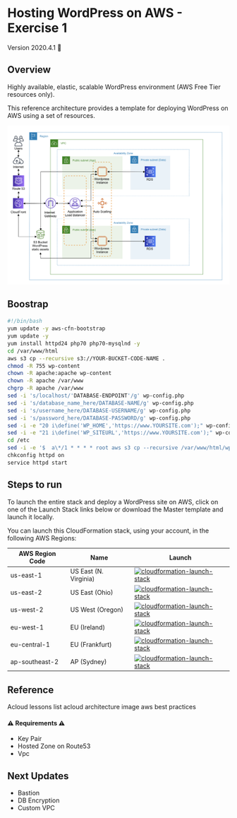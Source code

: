 # Hosting WordPress on AWS - Exercise 1

Version 2020.4.1 :satellite:

## Overview

Highly available, elastic, scalable WordPress environment (AWS Free Tier resources only).

This reference architecture provides a template for deploying WordPress on AWS using a set of resources.

![architecture-Overview](images/aws-architecture.png)


## Boostrap
```bash
#!/bin/bash
yum update -y aws-cfn-bootstrap
yum update -y
yum install httpd24 php70 php70-mysqlnd -y
cd /var/www/html
aws s3 cp --recursive s3://YOUR-BUCKET-CODE-NAME . 
chmod -R 755 wp-content
chown -R apache:apache wp-content
chown -R apache /var/www
chgrp -R apache /var/www
sed -i 's/localhost/'DATABASE-ENDPOINT'/g' wp-config.php
sed -i 's/database_name_here/DATABASE-NAME/g' wp-config.php
sed -i 's/username_here/DATABASE-USERNAME/g' wp-config.php
sed -i 's/password_here/DATABASE-PASSWORD/g' wp-config.php
sed -i -e "20 i\define('WP_HOME','https://www.YOURSITE.com');" wp-config.php
sed -i -e "21 i\define('WP_SITEURL','https://www.YOURSITE.com');" wp-config.php
cd /etc
sed -i -e '$  a\*/1 * * * * root aws s3 cp --recursive /var/www/html/wp-content/uploads s3://YOUR-BUCKET-NAME/wp-content/uploads' crontab
chkconfig httpd on
service httpd start
```

## Steps to run

To launch the entire stack and deploy a WordPress site on AWS, click on one of the Launch Stack links below or download the Master template and launch it locally.

You can launch this CloudFormation stack, using your account, in the following AWS Regions:

| AWS Region Code | Name | Launch |
| --- | --- | ---
| us-east-1 |US East (N. Virginia)| [![cloudformation-launch-stack](images/launch-stack.png)](https://console.aws.amazon.com/cloudformation/home?region=us-east-1#/stacks/new?stackName=WordPress&templateURL=https://luizfel-templates.s3.amazonaws.com/Wordpress/02-WP-SG-RDS-EFS-S3-ELB-CF-ASG.yaml) |
| us-east-2 |US East (Ohio)| [![cloudformation-launch-stack](images/launch-stack.png)](https://console.aws.amazon.com/cloudformation/home?region=us-east-2#/stacks/new?stackName=WordPress&templateURL=https://luizfel-templates.s3.amazonaws.com/Wordpress/02-WP-SG-RDS-EFS-S3-ELB-CF-ASG.yaml) |
| us-west-2 |US West (Oregon)| [![cloudformation-launch-stack](images/launch-stack.png)](https://console.aws.amazon.com/cloudformation/home?region=us-west-2#/stacks/new?stackName=WordPress&templateURL=https://luizfel-templates.s3.amazonaws.com/Wordpress/02-WP-SG-RDS-EFS-S3-ELB-CF-ASG.yaml) |
| eu-west-1 |EU (Ireland)| [![cloudformation-launch-stack](images/launch-stack.png)](https://console.aws.amazon.com/cloudformation/home?region=eu-west-1#/stacks/new?stackName=WordPress&templateURL=https://luizfel-templates.s3.amazonaws.com/Wordpress/02-WP-SG-RDS-EFS-S3-ELB-CF-ASG.yaml) |
| eu-central-1 |EU (Frankfurt)| [![cloudformation-launch-stack](images/launch-stack.png)](https://console.aws.amazon.com/cloudformation/home?region=eu-central-1#/stacks/new?stackName=WordPress&templateURL=https://luizfel-templates.s3.amazonaws.com/Wordpress/02-WP-SG-RDS-EFS-S3-ELB-CF-ASG.yaml) |
| ap-southeast-2 |AP (Sydney)| [![cloudformation-launch-stack](images/launch-stack.png)](https://console.aws.amazon.com/cloudformation/home?region=ap-southeast-2#/stacks/new?stackName=WordPress&templateURL=https://luizfel-templates.s3.amazonaws.com/Wordpress/02-WP-SG-RDS-EFS-S3-ELB-CF-ASG.yaml) |

## Reference

Acloud lessons list
acloud architecture image
aws best practices

#### :warning: Requirements :warning:

- Key Pair
- Hosted Zone on Route53
- Vpc

## Next Updates

* Bastion
* DB Encryption
* Custom VPC
